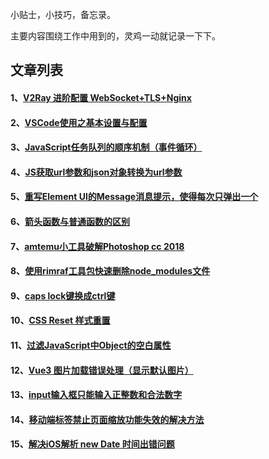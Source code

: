 小贴士，小技巧，备忘录。

主要内容围绕工作中用到的，灵鸡一动就记录一下下。

## 文章列表

#### 1、[V2Ray 进阶配置 WebSocket+TLS+Nginx](https://github.com/pengbeirong/x-tips/issues/1)

#### 2、[VSCode使用之基本设置与配置](https://github.com/pengbeirong/x-tips/issues/2)

#### 3、[JavaScript任务队列的顺序机制（事件循环）](https://github.com/pengbeirong/x-tips/issues/3)

#### 4、[JS获取url参数和json对象转换为url参数](https://github.com/pengbeirong/x-tips/issues/4)

#### 5、[重写Element UI的Message消息提示，使得每次只弹出一个](https://github.com/pengbeirong/x-tips/issues/5)

#### 6、[箭头函数与普通函数的区别](https://github.com/pengbeirong/x-tips/issues/6)

#### 7、[amtemu小工具破解Photoshop cc 2018](https://github.com/pengbeirong/x-tips/issues/7)

#### 8、[使用rimraf工具包快速删除node_modules文件](https://github.com/pengbeirong/x-tips/issues/8)

#### 9、[caps lock键换成ctrl键](https://github.com/pengbeirong/x-tips/issues/9)

#### 10、[CSS Reset 样式重置](https://github.com/pengbeirong/x-tips/issues/10)

#### 11、[过滤JavaScript中Object的空白属性](https://github.com/pengbeirong/x-tips/issues/11)

#### 12、[Vue3 图片加载错误处理（显示默认图片）](https://github.com/pengbeirong/x-tips/issues/12)

#### 13、[input输入框只能输入正整数和合法数字](https://github.com/pengbeirong/x-tips/issues/13)

#### 14、[移动端<meta>标签禁止页面缩放功能失效的解决方法](https://github.com/pengbeirong/x-tips/issues/14)

#### 15、[解决iOS解析 new Date 时间出错问题](https://github.com/pengbeirong/x-tips/issues/15)

